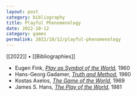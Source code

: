 ```yaml
---
layout: post
category: bibliography
title: Playful Phenomenology
date: 2022-10-12
category: games
permalink: 2022/10/12/playful-phenomenology
---
```


[[2022]] • [[Bibliographies]]

* Eugen Fink, [*Play as Symbol of the World*](https://iupress.org/9780253021052/play-as-symbol-of-the-world/), 1960
* Hans-Georg Gadamer, [*Truth and Method*](https://www.bloomsbury.com/ca/truth-and-method-9781780936246/), 1960
* Kostas Axelos, [*The Game of the World*](https://edinburghuniversitypress.com/book-the-game-of-the-world.html), 1969
* James S. Hans, [*The Play of the World*](https://www.abebooks.com/book-search/title/play-world/author/hans-james-s/), 1981
